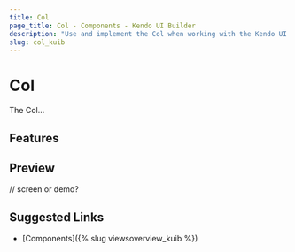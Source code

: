 ```yaml
---
title: Col
page_title: Col - Components - Kendo UI Builder
description: "Use and implement the Col when working with the Kendo UI Builder tool for creating and managing Angular and AngularJS-based web applications."
slug: col_kuib
---
```


# Col

The Col...

## Features


## Preview

// screen or demo?

## Suggested Links

* [Components]({% slug viewsoverview_kuib %})
